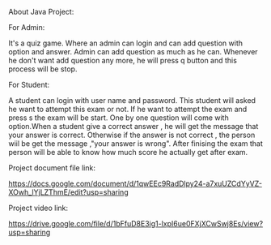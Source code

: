 About Java Project:


For Admin:

It's a quiz game. Where an admin can login and can add question with option and answer. Admin can add question as much as he can. Whenever he don't want add question any more, he will press q button and this process will be stop.

For Student:

A student can login with user name and password. This student will asked he want to attempt this exam or not. If he want to attempt the exam and press s the exam will be start. One by one question will come with option.When a student give a correct answer , he will get the message that your answer is correct. Otherwise if the answer is not correct , the person wiil be 
get the message ,"your answer is wrong". After finising the exam that person will be able to know how much score he actually get after exam.


Project document file link:

https://docs.google.com/document/d/1qwEEc9RadDlpy24-a7xuUZCdYyVZ-XOwh_lYjLZThmE/edit?usp=sharing

Project video link:

https://drive.google.com/file/d/1bFfuD8E3ig1-lxpI6ue0FXjXCwSwj8Es/view?usp=sharing
